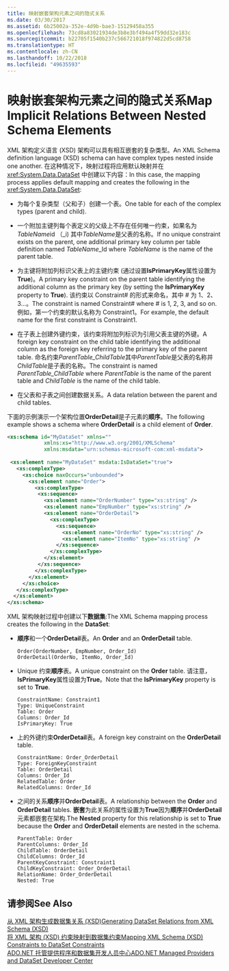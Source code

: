 ```yaml
---
title: 映射嵌套架构元素之间的隐式关系
ms.date: 03/30/2017
ms.assetid: 6b25002a-352e-4d9b-bae3-15129458a355
ms.openlocfilehash: 73cd8a83021934de3b8e3bf494a4f59dd32e183c
ms.sourcegitcommit: b22705f1540b237c566721018f974822d5cd8758
ms.translationtype: HT
ms.contentlocale: zh-CN
ms.lasthandoff: 10/22/2018
ms.locfileid: "49635593"
---
```

# <a name="map-implicit-relations-between-nested-schema-elements"></a><span data-ttu-id="5cf4d-102">映射嵌套架构元素之间的隐式关系</span><span class="sxs-lookup"><span data-stu-id="5cf4d-102">Map Implicit Relations Between Nested Schema Elements</span></span>
<span data-ttu-id="5cf4d-103">XML 架构定义语言 (XSD) 架构可以具有相互嵌套的复杂类型。</span><span class="sxs-lookup"><span data-stu-id="5cf4d-103">An XML Schema definition language (XSD) schema can have complex types nested inside one another.</span></span> <span data-ttu-id="5cf4d-104">在这种情况下，映射过程将应用默认映射并在 <xref:System.Data.DataSet> 中创建以下内容：</span><span class="sxs-lookup"><span data-stu-id="5cf4d-104">In this case, the mapping process applies default mapping and creates the following in the <xref:System.Data.DataSet>:</span></span>  
  
-   <span data-ttu-id="5cf4d-105">为每个复杂类型（父和子）创建一个表。</span><span class="sxs-lookup"><span data-stu-id="5cf4d-105">One table for each of the complex types (parent and child).</span></span>  
  
-   <span data-ttu-id="5cf4d-106">一个附加主键列每个表定义的父级上不存在任何唯一约束，如果名为*TableName*id （_i) 其中*TableName*是父表的名称。</span><span class="sxs-lookup"><span data-stu-id="5cf4d-106">If no unique constraint exists on the parent, one additional primary key column per table definition named *TableName*_Id where *TableName* is the name of the parent table.</span></span>  
  
-   <span data-ttu-id="5cf4d-107">为主键将附加列标识父表上的主键约束 (通过设置**IsPrimaryKey**属性设置为**True**)。</span><span class="sxs-lookup"><span data-stu-id="5cf4d-107">A primary key constraint on the parent table identifying the additional column as the primary key (by setting the **IsPrimaryKey** property to **True**).</span></span> <span data-ttu-id="5cf4d-108">该约束以 Constraint\# 的形式来命名，其中 \# 为 1、2、3...。</span><span class="sxs-lookup"><span data-stu-id="5cf4d-108">The constraint is named Constraint\# where \# is 1, 2, 3, and so on.</span></span> <span data-ttu-id="5cf4d-109">例如，第一个约束的默认名称为 Constraint1。</span><span class="sxs-lookup"><span data-stu-id="5cf4d-109">For example, the default name for the first constraint is Constraint1.</span></span>  
  
-   <span data-ttu-id="5cf4d-110">在子表上创建外键约束，该约束将附加列标识为引用父表主键的外键。</span><span class="sxs-lookup"><span data-stu-id="5cf4d-110">A foreign key constraint on the child table identifying the additional column as the foreign key referring to the primary key of the parent table.</span></span> <span data-ttu-id="5cf4d-111">命名约束*ParentTable_ChildTable*其中*ParentTable*是父表的名称并*ChildTable*是子表的名称。</span><span class="sxs-lookup"><span data-stu-id="5cf4d-111">The constraint is named *ParentTable_ChildTable* where *ParentTable* is the name of the parent table and *ChildTable* is the name of the child table.</span></span>  
  
-   <span data-ttu-id="5cf4d-112">在父表和子表之间创建数据关系。</span><span class="sxs-lookup"><span data-stu-id="5cf4d-112">A data relation between the parent and child tables.</span></span>  
  
 <span data-ttu-id="5cf4d-113">下面的示例演示一个架构位置**OrderDetail**是子元素的**顺序**。</span><span class="sxs-lookup"><span data-stu-id="5cf4d-113">The following example shows a schema where **OrderDetail** is a child element of **Order**.</span></span>  
  
```xml  
<xs:schema id="MyDataSet" xmlns=""   
            xmlns:xs="http://www.w3.org/2001/XMLSchema"   
            xmlns:msdata="urn:schemas-microsoft-com:xml-msdata">  
  
 <xs:element name="MyDataSet" msdata:IsDataSet="true">  
   <xs:complexType>  
     <xs:choice maxOccurs="unbounded">  
       <xs:element name="Order">  
         <xs:complexType>  
          <xs:sequence>  
            <xs:element name="OrderNumber" type="xs:string" />  
            <xs:element name="EmpNumber" type="xs:string" />  
            <xs:element name="OrderDetail">  
              <xs:complexType>  
                <xs:sequence>  
                  <xs:element name="OrderNo" type="xs:string" />  
                  <xs:element name="ItemNo" type="xs:string" />  
                </xs:sequence>  
              </xs:complexType>  
            </xs:element>  
          </xs:sequence>  
         </xs:complexType>  
       </xs:element>  
     </xs:choice>  
   </xs:complexType>  
  </xs:element>  
</xs:schema>  
```  
  
 <span data-ttu-id="5cf4d-114">XML 架构映射过程中创建以下**数据集**:</span><span class="sxs-lookup"><span data-stu-id="5cf4d-114">The XML Schema mapping process creates the following in the **DataSet**:</span></span>  
  
-   <span data-ttu-id="5cf4d-115">**顺序**和一个**OrderDetail**表。</span><span class="sxs-lookup"><span data-stu-id="5cf4d-115">An **Order** and an **OrderDetail** table.</span></span>  
  
    ```  
    Order(OrderNumber, EmpNumber, Order_Id)  
    OrderDetail(OrderNo, ItemNo, Order_Id)  
    ```  
  
-   <span data-ttu-id="5cf4d-116">Unique 约束**顺序**表。</span><span class="sxs-lookup"><span data-stu-id="5cf4d-116">A unique constraint on the **Order** table.</span></span> <span data-ttu-id="5cf4d-117">请注意， **IsPrimaryKey**属性设置为**True**。</span><span class="sxs-lookup"><span data-stu-id="5cf4d-117">Note that the **IsPrimaryKey** property is set to **True**.</span></span>  
  
    ```  
    ConstraintName: Constraint1  
    Type: UniqueConstraint  
    Table: Order  
    Columns: Order_Id   
    IsPrimaryKey: True  
    ```  
  
-   <span data-ttu-id="5cf4d-118">上的外键约束**OrderDetail**表。</span><span class="sxs-lookup"><span data-stu-id="5cf4d-118">A foreign key constraint on the **OrderDetail** table.</span></span>  
  
    ```  
    ConstraintName: Order_OrderDetail  
    Type: ForeignKeyConstraint  
    Table: OrderDetail  
    Columns: Order_Id   
    RelatedTable: Order  
    RelatedColumns: Order_Id   
    ```  
  
-   <span data-ttu-id="5cf4d-119">之间的关系**顺序**并**OrderDetail**表。</span><span class="sxs-lookup"><span data-stu-id="5cf4d-119">A relationship between the **Order** and **OrderDetail** tables.</span></span> <span data-ttu-id="5cf4d-120">**嵌套**为此关系的属性设置为**True**因为**顺序**并**OrderDetail**元素都嵌套在架构.</span><span class="sxs-lookup"><span data-stu-id="5cf4d-120">The **Nested** property for this relationship is set to **True** because the **Order** and **OrderDetail** elements are nested in the schema.</span></span>  
  
    ```  
    ParentTable: Order  
    ParentColumns: Order_Id   
    ChildTable: OrderDetail  
    ChildColumns: Order_Id   
    ParentKeyConstraint: Constraint1  
    ChildKeyConstraint: Order_OrderDetail  
    RelationName: Order_OrderDetail  
    Nested: True  
    ```  
  
## <a name="see-also"></a><span data-ttu-id="5cf4d-121">请参阅</span><span class="sxs-lookup"><span data-stu-id="5cf4d-121">See Also</span></span>  
 [<span data-ttu-id="5cf4d-122">从 XML 架构生成数据集关系 (XSD)</span><span class="sxs-lookup"><span data-stu-id="5cf4d-122">Generating DataSet Relations from XML Schema (XSD)</span></span>](../../../../../docs/framework/data/adonet/dataset-datatable-dataview/generating-dataset-relations-from-xml-schema-xsd.md)  
 [<span data-ttu-id="5cf4d-123">将 XML 架构 (XSD) 约束映射到数据集约束</span><span class="sxs-lookup"><span data-stu-id="5cf4d-123">Mapping XML Schema (XSD) Constraints to DataSet Constraints</span></span>](../../../../../docs/framework/data/adonet/dataset-datatable-dataview/mapping-xml-schema-xsd-constraints-to-dataset-constraints.md)  
 [<span data-ttu-id="5cf4d-124">ADO.NET 托管提供程序和数据集开发人员中心</span><span class="sxs-lookup"><span data-stu-id="5cf4d-124">ADO.NET Managed Providers and DataSet Developer Center</span></span>](https://go.microsoft.com/fwlink/?LinkId=217917)
